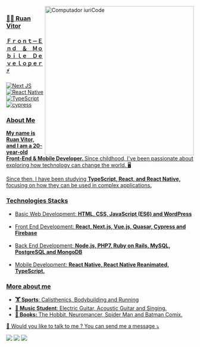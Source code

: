 <img src="https://raw.githubusercontent.com/MicaelliMedeiros/micaellimedeiros/master/image/computer-illustration.png" min-width="400px" max-width="400px" width="400px" align="right" alt="Computador iuriCode">

<h3> <a href="https://www.linkedin.com/in/ruan-vitor-elpídio-61232b1b7/" alt="Linkedin">👨‍💻 Ruan Vitor</h3>
<h4>Ｆｒｏｎｔ－Ｅｎｄ　＆　Ｍｏｂｉｌｅ　Ｄｅｖｅｌｏｐｅｒ ⚡</h4>

![Next JS](https://img.shields.io/badge/Next-black?style=for-the-badge&logo=next.js&logoColor=white)
![React Native](https://img.shields.io/badge/react_native-%2320232a.svg?style=for-the-badge&logo=react&logoColor=%2361DAFB)
![TypeScript](https://img.shields.io/badge/typescript-%23007ACC.svg?style=for-the-badge&logo=typescript&logoColor=white)
![cypress](https://img.shields.io/badge/-cypress-%23E5E5E5?style=for-the-badge&logo=cypress&logoColor=058a5e)


<h3> About Me </h3>
<p align="left"> 
   <strong>My name is Ruan Vitor, and  I am a 20-year-old  Front-End & Mobile Developer. </strong>
   Since childhood, I've been passionate about exploring how technology can change the world. 🖥️
</p>
<p align="left">
   Since then, I have been studying <strong>TypeScript, React, and React Native,</strong> focusing on how they can be used in complex applications.
</p>

<h3> Technologies Stacks </h3>

<p align="left">
<ul>
   <li>Basic Web Development: <strong>HTML, CSS, JavaScript (ES6) and WordPress </strong></li><br />
   <li>Front End Development: <strong> React, Next.js, Vue.js, Quasar, Cypress and Firebase </strong></li><br />
   <li>Back End Development: <strong>Node.js, PHP7, Ruby on Rails, MySQL, PostgreSQL and MongoDB </strong></li><br />
   <li>Mobile Development: <strong>React Native, React Native Reanimated, TypeScript.</strong></li>
</ul>
</p>

<h3><a href="https://www.linkedin.com/in/ruan-vitor-elpídio-61232b1b7/" alt="Linkedin">More about me</h3>

<ul>
   <li><strong>🏋️ Sports</strong>:  Calisthenics, Bodybuilding and Running</li>
   <li><strong>🎸 Music Student</strong>:  Electric Guitar, Acoustic Guitar and Singing.</li>
   <li><strong>📖 Books: </strong> The Hobbit, Neuromancer, Spider Man and Batman Comix. </li>
</ul>
<p align="left">
  💌 Would you like to talk to me ? You can send me a message ⤵️
</p>

<p align="left">
  <a href="ruanvelpidio@hotmail.com" alt="Gmail">
  <img src="https://img.shields.io/badge/-Gmail-FF0000?style=flat-square&labelColor=FF0000&logo=gmail&logoColor=white&link=LINK-DO-SEU-EMAIL" /></a>

  <a href="https://www.linkedin.com/in/ruan-vitor-elpídio-61232b1b7/" alt="Linkedin">
  <img src="https://img.shields.io/badge/-Linkedin-0e76a8?style=flat-square&logo=Linkedin&logoColor=white&link=LINK-DO-SEU-LINKEDIN" /></a>

  <a href="https://dev.to/ruanvitor" alt="DevTo">
  <img src="https://img.shields.io/badge/dev.to-0A0A0A?style=flat-square&logo=devdotto&logoColor=white"/>
  <a/>
</p>

